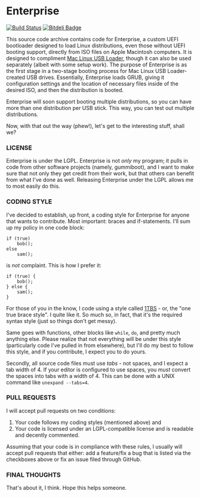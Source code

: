 Enterprise
==========
[![Build Status](https://travis-ci.org/SevenBits/Enterprise.png)](https://travis-ci.org/SevenBits/Enterprise)
[![Bitdeli Badge](https://d2weczhvl823v0.cloudfront.net/SevenBits/enterprise/trend.png)](https://bitdeli.com/free "Bitdeli Badge")

This source code archive contains code for Enterprise, a custom UEFI bootloader designed to load Linux distributions, even those without UEFI booting support, directly from ISO files on Apple Macintosh computers. It is designed to compliment [Mac Linux USB Loader](https://github.com/SevenBits/Mac-Linux-USB-Loader), though it can also be used separately (albeit with some setup work). The purpose of Enterprise is as the first stage in a two-stage booting process for Mac Linux USB Loader-created USB drives. Essentially, Enterprise loads GRUB, giving it configuration settings and the location of necessary files inside of the desired ISO, and then the distribution is booted.

Enterprise will soon support booting multiple distributions, so you can have more than one distribution per USB stick. This way, you can test out multiple distributions.

Now, with that out the way (phew!), let's get to the interesting stuff, shall we?

### LICENSE ###

Enterprise is under the LGPL. Enterprise is not *only* my program; it pulls in code from other software projects (namely, gummiboot), and I want to make sure that not only they get credit from their work, but that others can benefit from what I've done as well. Releasing Enterprise under the LGPL allows me to most easily do this.

### CODING STYLE ###

I've decided to establish, up front, a coding style for Enterprise for anyone that wants to contribute. Most important: braces and if-statements. I'll sum up my policy in one code block:

    if (true)
        bob();
    else
        sam();

is _not_ complaint. This is how I prefer it:

    if (true) {
        bob();
    } else {
        sam();
    }

For those of you in the know, I code using a style called [1TBS](https://en.wikipedia.org/wiki/Indent_style#Variant:_1TBS "One True Brace Style") - or, the "one true brace style". I quite like it. So much so, in fact, that it's the required syntax style (just so things don't get messy).

Same goes with functions, other blocks like `while`, `do`, and pretty much anything else. Please realize that not everything will be under this style (particularly code I've pulled in from elsewhere), but I'll do my best to follow this style, and if you contribute, I expect you to do yours.

Secondly, all source code files must use *tabs* - not spaces, and I expect a tab width of 4. If your editor is configured to use spaces, you *must* convert the spaces into tabs with a width of 4. This can be done with a UNIX command like `unexpand --tabs=4`.

### PULL REQUESTS ###

I will accept pull requests on two conditions:

1. Your code follows my coding styles (mentioned above) and
2. Your code is licensed under an LGPL-compatible license and is readable and decently commented.

Assuming that your code is in compliance with these rules, I usually will accept pull requests that either: add a feature/fix a bug that is listed via the checkboxes above or fix an issue filed through GitHub.

### FINAL THOUGHTS ###

That's about it, I think. Hope this helps someone.

